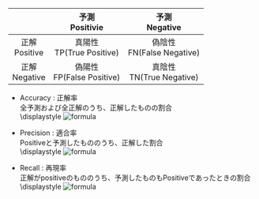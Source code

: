 | | 予測<br>Positivie | 予測<br>Negative |
| :---: | :---: | :---: |
| 正解<br>Positive | 真陽性<br>TP(True Positive) | 偽陰性<br>FN(False Negative) |
| 正解<br>Negative | 偽陽性<br>FP(False Positive) | 真陰性<br>TN(True Negative) |

* Accuracy : 正解率  
全予測および全正解のうち、正解したものの割合  
\displaystyle ![formula](https://render.githubusercontent.com/render/math?math=\frac{TP%2BTN}{TP%2BTN%2BFP%2BFN})


* Precision : 適合率  
Positiveと予測したもののうち、正解した割合  
\displaystyle ![formula](https://render.githubusercontent.com/render/math?math=\frac{TP}{TP%2BFP})

* Recall : 再現率  
正解がpositiveのもののうち、予測したものもPositiveであったときの割合  
\displaystyle ![formula](https://render.githubusercontent.com/render/math?math=\frac{TP}{TP%2BFN})

